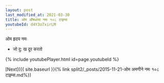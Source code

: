 ```yaml
---
layout: post
last_modified_at: 2021-03-30
title: ओम औषधाया नमः १०८ टाइम्स
youtubeId: d4Y3o7xirLM
---
```

 
 
 ओम हृदय नमः  
 
 -  जो दु: ख दूर करतो 
 
  
 
  
 
 
 
 
 
 


{% include youtubePlayer.html id=page.youtubeId %}
 
[Next]({{ site.baseurl }}{% link  split2/_posts/2015-11-21-ओम अमणीने नमः १०८ टाइम्स.md%})
 
